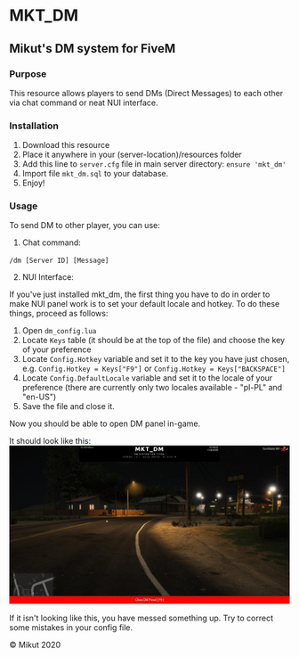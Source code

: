 # **MKT_DM**
## Mikut's DM system for FiveM

### Purpose
This resource allows players to send DMs (Direct Messages) to each other via chat command or neat NUI interface.

### Installation
1. Download this resource
2. Place it anywhere in your (server-location)/resources folder
3. Add this line to `server.cfg` file in main server directory: `ensure 'mkt_dm'`
4. Import file `mkt_dm.sql` to your database.
5. Enjoy!

### Usage
To send DM to other player, you can use:

1. Chat command:

`/dm [Server ID] [Message]`

2. NUI Interface:

If you've just installed mkt_dm, the first thing you have to do in order to make NUI panel work is to set your default locale and hotkey.
To do these things, proceed as follows:
1. Open `dm_config.lua`
2. Locate `Keys` table (it should be at the top of the file) and choose the key of your preference
3. Locate `Config.Hotkey` variable and set it to the key you have just chosen, e.g. `Config.Hotkey = Keys["F9"]` or `Config.Hotkey = Keys["BACKSPACE"]`
4. Locate `Config.DefaultLocale` variable and set it to the locale of your preference (there are currently only two locales available - "pl-PL" and "en-US")
5. Save the file and close it.

Now you should be able to open DM panel in-game.

It should look like this:
![Screenshot1](screenshots/ss1.jpg)

If it isn't looking like this, you have messed something up. Try to correct some mistakes in your config file.



&copy; Mikut 2020
